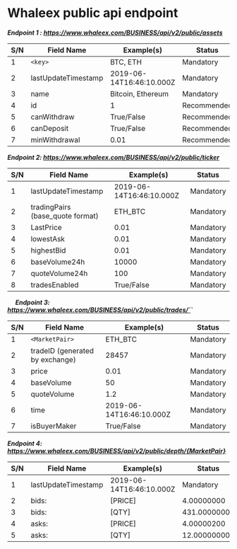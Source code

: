 

Whaleex public api endpoint
=================
***Endpoint 1 : https://www.whaleex.com/BUSINESS/api/v2/public/assets***

|S/N	|Field Name	|Example(s)	|Status|
|----|----|----|----|
|1	  |`<key>`	    |BTC, ETH	  | Mandatory|
|2	  |	lastUpdateTimestamp	|2019-06-14T16:46:10.000Z	|Mandatory|
|3	  |	name	|Bitcoin, Ethereum	|Mandatory  | 
|4	  |	id    |1	                |Recommended|
|5	  |	canWithdraw|	True/False	|Recommended|
|6	  |	canDeposit |	True/False	|Recommended|
|7	  |	minWithdrawal |	0.01	    |Recommended|


***Endpoint 2: https://www.whaleex.com/BUSINESS/api/v2/public/ticker***

|  S/N   | Field Name  |  Example(s)   | Status  |
|  ----  | ----  |  ----  | ----  |
|1	|lastUpdateTimestamp	|2019-06-14T16:46:10.000Z	|Mandatory|
|2	|tradingPairs (base_quote format)	|ETH_BTC	|Mandatory|
|3	|LastPrice	|0.01	|Mandatory|
|4	|lowestAsk	|0.01	|Mandatory|
|5	|highestBid	|0.01	|Mandatory|
|6	|baseVolume24h	|10000	|Mandatory|
|7	|quoteVolume24h	|100	|Mandatory|
|8	|tradesEnabled	|True/False	|Mandatory|

 
***Endpoint 3: https://www.whaleex.com/BUSINESS/api/v2/public/trades/`<MarketPair>`***

|  S/N   | Field Name  |  Example(s)   | Status  |
|  ----  | ----  |  ----  | ----  |
|1	|`<MarketPair>`	|ETH_BTC	|Mandatory|
|2	|tradeID (generated by exchange)	|28457	|Mandatory|
|3	|price	|0.01	|Mandatory|
|4	|baseVolume 	|50	|Mandatory|
|5	|quoteVolume 	|1.2	|Mandatory|
|6	|time	|2019-06-14T16:46:10.000Z	|Mandatory|
|7	|isBuyerMaker	|True/False	|Mandatory|


***Endpoint 4: https://www.whaleex.com/BUSINESS/api/v2/public/depth/{MarketPair}***

|  S/N   | Field Name  |  Example(s)   | Status  |
|  ----  | ----  |  ----  | ----  |
|1	|lastUpdateTimestamp	|2019-06-14T16:46:10.000Z	|Mandatory|
|2	|bids: |[PRICE]	|4.00000000	|Mandatory|
|3	|bids: |[QTY]	|431.00000000	|Mandatory|
|4	|asks: |[PRICE]	|4.00000200	|Mandatory|
|5	|asks: |[QTY]	|12.00000000	|Mandatory|

